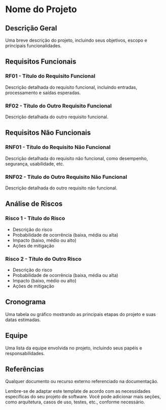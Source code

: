 # Nome do Projeto

## Descrição Geral
Uma breve descrição do projeto, incluindo seus objetivos, escopo e principais funcionalidades.

## Requisitos Funcionais
### RF01 - Título do Requisito Funcional
Descrição detalhada do requisito funcional, incluindo entradas, processamento e saídas esperadas.

### RF02 - Título do Outro Requisito Funcional
Descrição detalhada do outro requisito funcional.

## Requisitos Não Funcionais
### RNF01 - Título do Requisito Não Funcional
Descrição detalhada do requisito não funcional, como desempenho, segurança, usabilidade, etc.

### RNF02 - Título do Outro Requisito Não Funcional
Descrição detalhada do outro requisito não funcional.

## Análise de Riscos
### Risco 1 - Título do Risco
- Descrição do risco
- Probabilidade de ocorrência (baixa, média ou alta)
- Impacto (baixo, médio ou alto)
- Ações de mitigação

### Risco 2 - Título do Outro Risco
- Descrição do risco
- Probabilidade de ocorrência (baixa, média ou alta)
- Impacto (baixo, médio ou alto)
- Ações de mitigação

## Cronograma
Uma tabela ou gráfico mostrando as principais etapas do projeto e suas datas estimadas.

## Equipe
Uma lista da equipe envolvida no projeto, incluindo seus papéis e responsabilidades.

## Referências
Qualquer documento ou recurso externo referenciado na documentação.

Lembre-se de adaptar este template de acordo com as necessidades específicas do seu projeto de software. Você pode adicionar mais seções, como arquitetura, casos de uso, testes, etc., conforme necessário.
